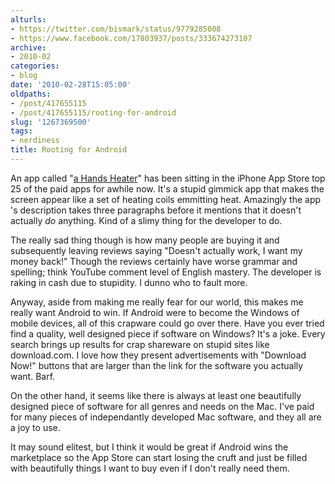 ```yaml
---
alturls:
- https://twitter.com/bismark/status/9779285008
- https://www.facebook.com/17803937/posts/333674273107
archive:
- 2010-02
categories:
- blog
date: '2010-02-28T15:05:00'
oldpaths:
- /post/417655115
- /post/417655115/rooting-for-android
slug: '1267369500'
tags:
- nerdiness
title: Rooting for Android
---
```


An app called "[a Hands Heater][1]" has been sitting in the iPhone App
Store top 25 of the paid apps for awhile now. It's a stupid gimmick app
that makes the screen appear like a set of heating coils emmitting heat.
Amazingly the app 's description takes three paragraphs before it mentions
that it doesn't actually *do* anything.  Kind of a slimy thing for the
developer to do. 

The really sad thing though is how many people are buying it and
subsequently leaving reviews saying "Doesn't actually work, I want my
money back!" Though the reviews certainly have worse grammar and spelling;
think YouTube comment level of English mastery.  The developer is raking
in cash due to stupidity. I dunno who to fault more. 

Anyway, aside from making me really fear for our world, this makes me
really want Android to win. If Android were to become the Windows of
mobile devices, all of this crapware could go over there. Have you ever
tried find a quality, well designed piece if software on Windows? It's
a joke.  Every search brings up results for crap shareware on stupid sites
like download.com.  I love how they present advertisements with "Download
Now!" buttons that are larger than the link for the software you actually
want. Barf. 

On the other hand, it seems like there is always at least one beautifully
designed piece of software for all genres and needs on the Mac. I've paid
for many pieces of independantly developed Mac software, and they all are
a joy to use.

It may sound elitest, but I think it would be great if Android wins the
marketplace so the App Store can start losing the cruft and just be filled
with beautifully things I want to buy even if I don't really need them.

[1]: http://itunes.apple.com/us/app/a-hands-heater/id354947589?mt=8
